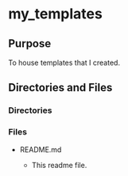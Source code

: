 # my_templates

## Purpose

To house templates that I created.

## Directories and Files

### Directories

### Files

- README.md

  - This readme file.

